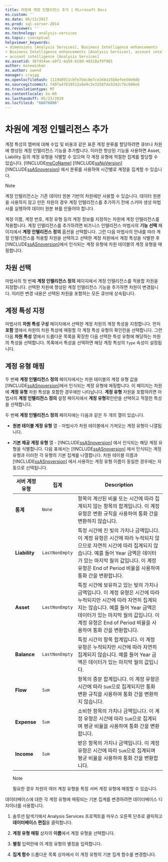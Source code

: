 ```yaml
---
title: 차원에 계정 인텔리전스 추가 | Microsoft Docs
ms.custom: ''
ms.date: 06/13/2017
ms.prod: sql-server-2014
ms.reviewer: ''
ms.technology: analysis-services
ms.topic: conceptual
helpviewer_keywords:
- dimensions [Analysis Services], Business Intelligence enhancements
- Business Intelligence enhancements [Analysis Services], account intelligence
- account intelligence [Analysis Services]
ms.assetid: 36f454ae-a9f2-4a59-b19d-40310af9f901
author: minewiskan
ms.author: owend
manager: craigg
ms.openlocfilehash: 111948911c0fe7bdc0e7ce260a15b8efee50e9db
ms.sourcegitcommit: f40fa47619512a9a9c3e3258fda3242c76c008e6
ms.translationtype: MT
ms.contentlocale: ko-KR
ms.lasthandoff: 05/23/2019
ms.locfileid: "66076896"
---
```

# <a name="add-account-intelligence-to-a-dimension"></a>차원에 계정 인텔리전스 추가
  계정 특성의 멤버에 대해 수입 및 비용과 같은 표준 계정 분류를 할당하려면 큐브나 차원에 향상된 계정 인텔리전스 기능을 추가합니다. 이러한 향상된 기능을 사용하면 Asset, Liability 등의 계정 유형을 식별할 수 있으며 각 계정 유형에 적절한 집계를 할당할 수 있습니다. [!INCLUDE[msCoName](../../includes/msconame-md.md)] [!INCLUDE[ssNoVersion](../../includes/ssnoversion-md.md)] [!INCLUDE[ssASnoversion](../../includes/ssasnoversion-md.md)] 에서 분류를 사용하여 시간별로 계정을 집계할 수 있습니다.  
  
> [!NOTE]  
>  계정 인텔리전스는 기존 데이터 원본 기반의 차원에만 사용할 수 있습니다. 데이터 원본을 사용하지 않고 만든 차원의 경우 계정 인텔리전스를 추가하기 전에 스키마 생성 마법사를 실행하여 데이터 원본 뷰를 만들어야 합니다.  
  
 계정 이름, 계정 번호, 계정 유형 등의 계정 정보를 지정하는 차원에 계정 인텔리전스를 적용합니다. 계정 인텔리전스를 추가하려면 비즈니스 인텔리전스 마법사의 **기능 선택** 페이지에서 **계정 인텔리전스 정의** 옵션을 선택합니다. 그런 다음 마법사의 안내를 따라 계정 인텔리전스를 적용할 차원을 선택하고 선택한 계정 차원에서 계정 특성을 식별한 후 [!INCLUDE[ssASnoversion](../../includes/ssasnoversion-md.md)]에서 인식되는 계정 유형에 차원 테이블의 계정 유형을 매핑합니다.  
  
## <a name="selecting-a-dimension"></a>차원 선택  
 마법사의 첫 번째 **계정 인텔리전스 정의** 페이지에서 계정 인텔리전스를 적용할 차원을 지정합니다. 선택한 차원에 향상된 계정 인텔리전스 기능을 추가하면 차원이 변경됩니다. 이러한 변경 내용은 선택된 차원을 포함하는 모든 큐브에 상속됩니다.  
  
## <a name="specifying-account-attributes"></a>계정 특성 지정  
 마법사의 **차원 특성 구성** 페이지에서 선택한 계정 차원의 계정 특성을 지정합니다. 먼저 **포함** 열에서 차원의 차원 특성에 매핑할 각 계정 특성 유형의 확인란을 선택합니다. 그런 다음 **차원 특성** 열에서 드롭다운 목록을 확장한 다음 선택한 특성 유형에 해당하는 차원의 특성을 선택합니다. 목록에서 특성을 선택하면 해당 계정 특성의 `Type` 속성이 설정됩니다.  
  
## <a name="mapping-account-types"></a>계정 유형 매핑  
 두 번째 **계정 인텔리전스 정의** 페이지에서는 차원 테이블의 계정 유형 값을 [!INCLUDE[ssASnoversion](../../includes/ssasnoversion-md.md)]에서 인식되는 계정 유형에 매핑합니다. 이 페이지는 차원에 **계정 유형** 차원 특성을 포함한 경우에만 나타납니다. **계정 유형** 차원을 포함하려면 마법사의 **계정 인텔리전스 정의** 설정 페이지에서 **계정 유형**확인란을 선택하고 적절한 특성을 선택합니다.  
  
 두 번째 **계정 인텔리전스 정의** 페이지에는 다음과 같은 두 개의 열이 있습니다.  
  
-   **원본 테이블 계정 유형** 열 - 마법사가 차원 테이블에서 가져오는 계정 유형이 나열됩니다.  
  
-   **기본 제공 계정 유형** 열 - [!INCLUDE[ssASnoversion](../../includes/ssasnoversion-md.md)] 에서 인식되는 해당 계정 유형을 식별합니다. 다음 표에서는 [!INCLUDE[ssASnoversion](../../includes/ssasnoversion-md.md)] 에서 인식되는 계정 유형과 이러한 각 유형의 기본 집계를 나열합니다. 차원 테이블 이름과 [!INCLUDE[ssASnoversion](../../includes/ssasnoversion-md.md)] 에서 사용하는 계정 유형 이름이 동일한 경우에는 자동으로 선택됩니다.  
  
    |서버 계정 유형|집계|Description|  
    |-------------------------|-----------------|-----------------|  
    |**통계**|`None`|항목의 계산된 비율 또는 시간에 따라 집계되지 않는 항목의 합계입니다. 이 계정 유형은 변환 규칙을 사용하여 통화 간을 변환하지 않습니다.|  
    |**Liability**|`LastNonEmpty`|특정 시간에 진 빚의 가치나 금액입니다. 이 계정 유형은 시간에 따라 누적되지 않으므로 자연히 시간에 따라 집계되지 않습니다. 예를 들어 Year 금액은 데이터가 있는 마지막 월의 값입니다. 이 계정 유형은 End of Period 비율을 사용하여 통화 간을 변환합니다.|  
    |**Asset**|`LastNonEmpty`|특정 시간에 보유하고 있는 빚의 가치나 금액입니다. 이 계정 유형은 시간에 따라 누적되지만 시간에 따라 자연히 집계되지는 않습니다. 예를 들어 Year 금액은 데이터가 있는 마지막 월의 값입니다. 이 계정 유형은 End of Period 비율을 사용하여 통화 간을 변환합니다.|  
    |**Balance**|`LastNonEmpty`|특정 시간의 항목 합계입니다. 이 계정 유형은 누적되지만 시간에 따라 자연히 집계되지 않습니다. 예를 들어 Year 금액은 데이터가 있는 마지막 월의 값입니다.|  
    |**Flow**|`Sum`|항목의 증분 합계입니다. 이 계정 유형은 시간에 따라 `Sum`으로 집계되지만 통화 변환 규칙을 사용하여 통화 간을 변환하지 않습니다.|  
    |**Expense**|`Sum`|소비한 항목의 가치나 금액입니다. 이 계정 유형은 시간에 따라 `Sum`으로 집계되며 평균 비율을 사용하여 통화 간을 변환합니다.|  
    |**Income**|`Sum`|받은 항목의 가치나 금액입니다. 이 계정 유형은 시간에 따라 `Sum`으로 집계되며 평균 비율을 사용하여 통화 간을 변환합니다.|  
  
    > [!NOTE]  
    >  필요한 경우 차원의 여러 계정 유형을 특정 서버 계정 유형에 매핑할 수 있습니다.  
  
 데이터베이스에 대한 각 계정 유형에 매핑되는 기본 집계를 변경하려면 데이터베이스 디자이너를 사용합니다.  
  
1.  솔루션 탐색기에서 Analysis Services 프로젝트를 마우스 오른쪽 단추로 클릭하고 **데이터베이스 편집**을 클릭합니다.  
  
2.  **계정 유형 매핑** 상자의 **이름**에서 계정 유형을 선택합니다.  
  
3.  **별칭** 입력란에 이 계정 유형의 별칭을 입력합니다.  
  
4.  **집계 함수** 드롭다운 목록 상자에서 이 계정 유형의 기본 집계 함수를 변경합니다.  
  
  

